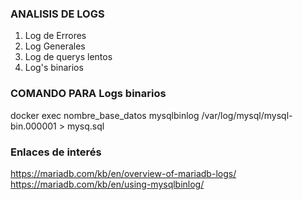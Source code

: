 ### ANALISIS DE LOGS ###

1. Log de Errores
2. Log Generales
3. Log de querys lentos
4. Log's binarios

### COMANDO PARA Logs binarios ###
docker exec nombre_base_datos mysqlbinlog /var/log/mysql/mysql-bin.000001 > mysq.sql

### Enlaces de interés ###
https://mariadb.com/kb/en/overview-of-mariadb-logs/
https://mariadb.com/kb/en/using-mysqlbinlog/